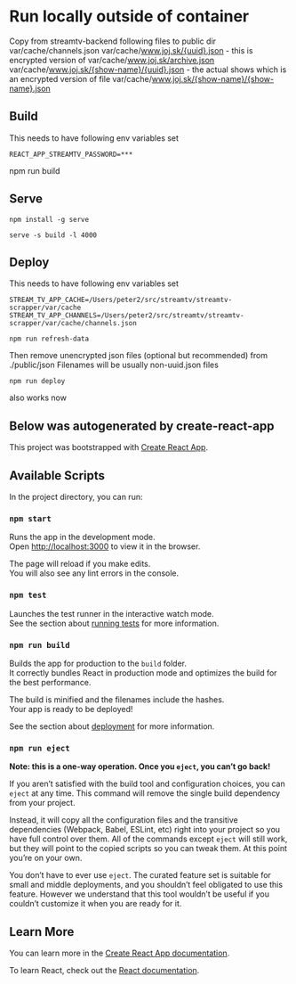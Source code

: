 # Run locally outside of container
Copy from streamtv-backend following files to public dir
var/cache/channels.json
var/cache/www.joj.sk/{uuid}.json - this is encrypted version of var/cache/www.joj.sk/archive.json
var/cache/www.joj.sk/{show-name}/{uuid}.json - the actual shows which is an encrypted version of file var/cache/www.joj.sk/{show-name}/{show-name}.json

## Build
This needs to have following env variables set
```
REACT_APP_STREAMTV_PASSWORD=***
```
npm run build

## Serve
```
npm install -g serve
```
```
serve -s build -l 4000
```
## Deploy
This needs to have following env variables set
```
STREAM_TV_APP_CACHE=/Users/peter2/src/streamtv/streamtv-scrapper/var/cache
STREAM_TV_APP_CHANNELS=/Users/peter2/src/streamtv/streamtv-scrapper/var/cache/channels.json
```
```
npm run refresh-data
```
Then remove unencrypted json files (optional but recommended) from ./public/json
Filenames will be usually non-uuid.json files
```
npm run deploy
```
also works now


## Below was autogenerated by create-react-app
This project was bootstrapped with [Create React App](https://github.com/facebook/create-react-app).

## Available Scripts

In the project directory, you can run:

### `npm start`

Runs the app in the development mode.<br>
Open [http://localhost:3000](http://localhost:3000) to view it in the browser.

The page will reload if you make edits.<br>
You will also see any lint errors in the console.

### `npm test`

Launches the test runner in the interactive watch mode.<br>
See the section about [running tests](https://facebook.github.io/create-react-app/docs/running-tests) for more information.

### `npm run build`

Builds the app for production to the `build` folder.<br>
It correctly bundles React in production mode and optimizes the build for the best performance.

The build is minified and the filenames include the hashes.<br>
Your app is ready to be deployed!

See the section about [deployment](https://facebook.github.io/create-react-app/docs/deployment) for more information.

### `npm run eject`

**Note: this is a one-way operation. Once you `eject`, you can’t go back!**

If you aren’t satisfied with the build tool and configuration choices, you can `eject` at any time. This command will remove the single build dependency from your project.

Instead, it will copy all the configuration files and the transitive dependencies (Webpack, Babel, ESLint, etc) right into your project so you have full control over them. All of the commands except `eject` will still work, but they will point to the copied scripts so you can tweak them. At this point you’re on your own.

You don’t have to ever use `eject`. The curated feature set is suitable for small and middle deployments, and you shouldn’t feel obligated to use this feature. However we understand that this tool wouldn’t be useful if you couldn’t customize it when you are ready for it.

## Learn More

You can learn more in the [Create React App documentation](https://facebook.github.io/create-react-app/docs/getting-started).

To learn React, check out the [React documentation](https://reactjs.org/).
